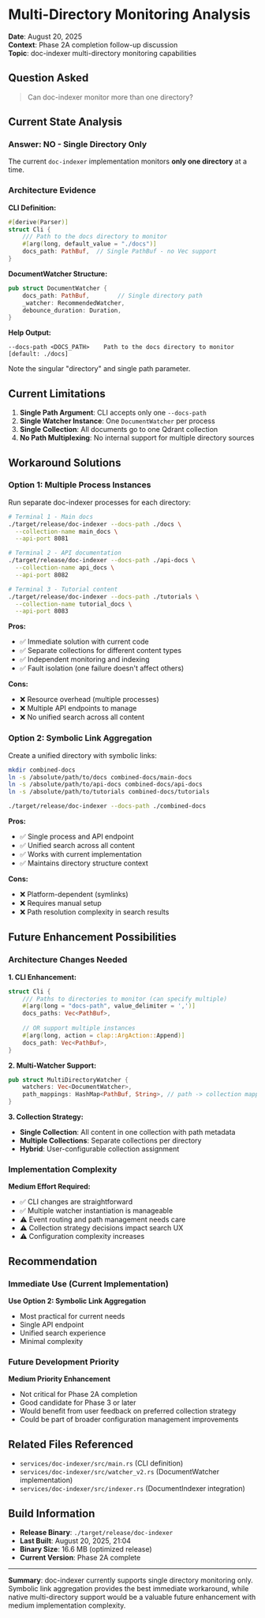 # Multi-Directory Monitoring Analysis

**Date**: August 20, 2025  
**Context**: Phase 2A completion follow-up discussion  
**Topic**: doc-indexer multi-directory monitoring capabilities  

## Question Asked

> Can doc-indexer monitor more than one directory?

## Current State Analysis

### **Answer: NO - Single Directory Only**

The current `doc-indexer` implementation monitors **only one directory** at a time.

### Architecture Evidence

**CLI Definition:**
```rust
#[derive(Parser)]
struct Cli {
    /// Path to the docs directory to monitor
    #[arg(long, default_value = "./docs")]
    docs_path: PathBuf,  // Single PathBuf - no Vec support
}
```

**DocumentWatcher Structure:**
```rust
pub struct DocumentWatcher {
    docs_path: PathBuf,        // Single directory path
    _watcher: RecommendedWatcher,
    debounce_duration: Duration,
}
```

**Help Output:**
```
--docs-path <DOCS_PATH>    Path to the docs directory to monitor [default: ./docs]
```

Note the singular "directory" and single path parameter.

## Current Limitations

1. **Single Path Argument**: CLI accepts only one `--docs-path`
2. **Single Watcher Instance**: One `DocumentWatcher` per process
3. **Single Collection**: All documents go to one Qdrant collection
4. **No Path Multiplexing**: No internal support for multiple directory sources

## Workaround Solutions

### Option 1: Multiple Process Instances
Run separate doc-indexer processes for each directory:

```bash
# Terminal 1 - Main docs
./target/release/doc-indexer --docs-path ./docs \
  --collection-name main_docs \
  --api-port 8081

# Terminal 2 - API documentation  
./target/release/doc-indexer --docs-path ./api-docs \
  --collection-name api_docs \
  --api-port 8082

# Terminal 3 - Tutorial content
./target/release/doc-indexer --docs-path ./tutorials \
  --collection-name tutorial_docs \
  --api-port 8083
```

**Pros:**
- ✅ Immediate solution with current code
- ✅ Separate collections for different content types
- ✅ Independent monitoring and indexing
- ✅ Fault isolation (one failure doesn't affect others)

**Cons:**
- ❌ Resource overhead (multiple processes)
- ❌ Multiple API endpoints to manage
- ❌ No unified search across all content

### Option 2: Symbolic Link Aggregation
Create a unified directory with symbolic links:

```bash
mkdir combined-docs
ln -s /absolute/path/to/docs combined-docs/main-docs
ln -s /absolute/path/to/api-docs combined-docs/api-docs  
ln -s /absolute/path/to/tutorials combined-docs/tutorials

./target/release/doc-indexer --docs-path ./combined-docs
```

**Pros:**
- ✅ Single process and API endpoint
- ✅ Unified search across all content
- ✅ Works with current implementation
- ✅ Maintains directory structure context

**Cons:**
- ❌ Platform-dependent (symlinks)
- ❌ Requires manual setup
- ❌ Path resolution complexity in search results

## Future Enhancement Possibilities

### Architecture Changes Needed

**1. CLI Enhancement:**
```rust
struct Cli {
    /// Paths to directories to monitor (can specify multiple)
    #[arg(long = "docs-path", value_delimiter = ',')]
    docs_paths: Vec<PathBuf>,
    
    // OR support multiple instances
    #[arg(long, action = clap::ArgAction::Append)]
    docs_path: Vec<PathBuf>,
}
```

**2. Multi-Watcher Support:**
```rust
pub struct MultiDirectoryWatcher {
    watchers: Vec<DocumentWatcher>,
    path_mappings: HashMap<PathBuf, String>, // path -> collection mapping
}
```

**3. Collection Strategy:**
- **Single Collection**: All content in one collection with path metadata
- **Multiple Collections**: Separate collections per directory
- **Hybrid**: User-configurable collection assignment

### Implementation Complexity

**Medium Effort Required:**
- ✅ CLI changes are straightforward  
- ✅ Multiple watcher instantiation is manageable
- ⚠️ Event routing and path management needs care
- ⚠️ Collection strategy decisions impact search UX
- ⚠️ Configuration complexity increases

## Recommendation

### Immediate Use (Current Implementation)
**Use Option 2: Symbolic Link Aggregation**
- Most practical for current needs
- Single API endpoint 
- Unified search experience
- Minimal complexity

### Future Development Priority
**Medium Priority Enhancement**
- Not critical for Phase 2A completion
- Good candidate for Phase 3 or later
- Would benefit from user feedback on preferred collection strategy
- Could be part of broader configuration management improvements

## Related Files Referenced

- `services/doc-indexer/src/main.rs` (CLI definition)
- `services/doc-indexer/src/watcher_v2.rs` (DocumentWatcher implementation)
- `services/doc-indexer/src/indexer.rs` (DocumentIndexer integration)

## Build Information

- **Release Binary**: `./target/release/doc-indexer`
- **Last Built**: August 20, 2025, 21:04
- **Binary Size**: 16.6 MB (optimized release)
- **Current Version**: Phase 2A complete

---

**Summary**: doc-indexer currently supports single directory monitoring only. Symbolic link aggregation provides the best immediate workaround, while native multi-directory support would be a valuable future enhancement with medium implementation complexity.
